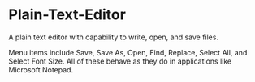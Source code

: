 # Plain-Text-Editor
A plain text editor with capability to write, open, and save files.

Menu items include Save, Save As, Open, Find, Replace, Select All, and Select Font Size. All of these behave as they do in applications like Microsoft Notepad.
